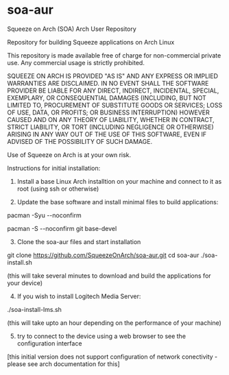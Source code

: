 soa-aur
=======

Squeeze on Arch (SOA) Arch User Repository

Repository for building Squeeze applications on Arch Linux

This repository is made available free of charge for
non-commercial private use. Any commercial usage is strictly
prohibited.

SQUEEZE ON ARCH IS PROVIDED "AS IS" AND ANY EXPRESS OR IMPLIED
WARRANTIES ARE DISCLAIMED. IN NO EVENT SHALL THE SOFTWARE PROVIDER BE
LIABLE FOR ANY DIRECT, INDIRECT, INCIDENTAL, SPECIAL, EXEMPLARY, OR
CONSEQUENTIAL DAMAGES (INCLUDING, BUT NOT LIMITED TO, PROCUREMENT OF
SUBSTITUTE GOODS OR SERVICES; LOSS OF USE, DATA, OR PROFITS; OR
BUSINESS INTERRUPTION) HOWEVER CAUSED AND ON ANY THEORY OF LIABILITY,
WHETHER IN CONTRACT, STRICT LIABILITY, OR TORT (INCLUDING NEGLIGENCE
OR OTHERWISE) ARISING IN ANY WAY OUT OF THE USE OF THIS SOFTWARE, EVEN
IF ADVISED OF THE POSSIBILITY OF SUCH DAMAGE.

Use of Squeeze on Arch is at your own risk.


Instructions for initial installation:

1) Install a base Linux Arch installtion on your machine and connect to it as root (using ssh or otherwise)

2) Update the base software and install minimal files to build applications:

pacman -Syu --noconfirm

pacman -S --noconfirm git base-devel

3) Clone the soa-aur files and start installation

git clone https://github.com/SqueezeOnArch/soa-aur.git
cd soa-aur
./soa-install.sh

(this will take several minutes to download and build the applications for your device)

4) If you wish to install Logitech Media Server:

./soa-install-lms.sh

(this will take upto an hour depending on the performance of your machine)

5) try to connect to the device using a web browser to see the configuration interface

[this initial version does not support configuration of network conectivity - please see arch documentation for this]
